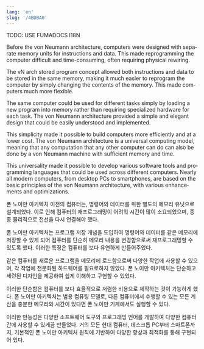 ```yaml
---
lang: 'en'
slug: '/4BDBA0'
---
```



TODO: USE FUMADOCS I18N

<div lang='en-US'>

Before the von Neumann architecture, computers were designed with separate memory units for instructions and data. This made reprogramming the computer difficult and time-consuming, often requiring physical rewiring.

The vN arch stored program concept allowed both instructions and data to be stored in the same memory, making it much easier to reprogram the computer by simply changing the contents of the memory. This made computers much more flexible.

The same computer could be used for different tasks simply by loading a new program into memory rather than requiring specialized hardware for each task. The von Neumann architecture provided a simple and elegant design that could be easily understood and implemented.

This simplicity made it possible to build computers more efficiently and at a lower cost. The von Neumann architecture is a universal computing model, meaning that any computation that any other computer can do can also be done by a von Neumann machine with sufficient memory and time.

This universality made it possible to develop various software tools and programming languages that could be used across different computers. Nearly all modern computers, from desktop PCs to smartphones, are based on the basic principles of the von Neumann architecture, with various enhancements and optimizations.

</div>


<div lang='ko-KR'>

폰 노이만 아키텍처 이전의 컴퓨터는, 명령어와 데이터를 위한 별도의 메모리 유닛으로 설계되었다. 이로 인해 컴퓨터의 재프로그래밍이 어려워 시간이 많이 소요되었으며, 종종 물리적으로 전선을 다시 연결해야 했다.

폰 노이만 아키텍처는 프로그램 저장 개념을 도입하여 명령어와 데이터를 같은 메모리에 저장할 수 있게 되어 컴퓨터를 단순히 메모리 내용을 변경함으로써 재프로그래밍할 수 있도록 했다. 이러한 특징은 컴퓨터를 보다 유연하게 만들어주었다.

같은 컴퓨터를 새로운 프로그램을 메모리에 로드함으로써 다양한 작업에 사용할 수 있으며, 각 작업에 전문화된 하드웨어를 필요로하지 않았다. 폰 노이만 아키텍처는 단순하고 세련된 디자인을 제공하여 쉽게 이해하고 구현할 수 있었다.

이러한 단순함은 컴퓨터를 보다 효율적으로 저렴한 비용으로 제작하는 것이 가능하게 했다. 폰 노이만 아키텍처는 범용 컴퓨팅 모델로, 다른 컴퓨터에서 수행할 수 있는 모든 계산을 충분한 메모리와 시간이 있다면 폰 노이만 기계에서도 실행할 수 있다.

이러한 만능성은 다양한 소프트웨어 도구와 프로그래밍 언어를 개발하여 다양한 컴퓨터간에 사용할 수 있게끔 만들었다. 거의 모든 현대 컴퓨터, 데스크톱 PC부터 스마트폰까지, 기본적인 폰 노이만 아키텍처 원칙에 기반하여 다양한 향상과 최적화를 통해 구현되어 있다.

</div>


